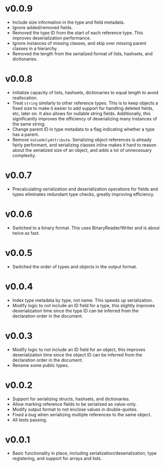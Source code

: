 # v0.0.9

* Include size information in the type and field metadata.
* Ignore added/removed fields.
* Removed the type ID from the start of each reference type. This improves deserialization performance.
* Ignore instances of missing classes, and skip over missing parent classes in a hierarchy.
* Removed the length from the serialized format of lists, hashsets, and dictionaries.

# v0.0.8

* Initialize capacity of lists, hashsets, dictionaries to equal length to avoid reallocation.
* Treat `string` similarly to other reference types. This is to keep objects a fixed size to make it easier to add support for handling deleted fields, etc, later on. It also allows for nullable string fields. Additionally, this significantly improves the efficiency of deserializing many instances of the same string.
* Change parent ID in type metadata to a flag indicating whether a type has a parent.
* Remove `ValueOnlyAttribute`. Serializing object references is already fairly performant, and serializing classes inline makes it hard to reason about the serialized size of an object, and adds a lot of unnecessary complexity.

# v0.0.7

* Precalculating serialization and deserialization operations for fields and types eliminates redundant type checks, greatly improving efficiency.

# v0.0.6

* Switched to a binary format. This uses BinaryReader/Writer and is about twice as fast.

# v0.0.5

* Switched the order of types and objects in the output format.

# v0.0.4

* Index type metadata by type, not name. This speeds up serialization.
* Modify logic to not include an ID field for a type, this slightly improves deserialization time since the type ID can be inferred from the declaration order in the document.

# v0.0.3

* Modify logic to not include an ID field for an object, this improves deserialization time since the object ID can be inferred from the declaration order in the document.
* Rename some public types.

# v0.0.2

* Support for serializing structs, hashsets, and dictionaries.
* Allow marking reference fields to be serialized as value-only.
* Modify output format to not enclose values in double-quotes.
* Fixed a bug when serializing multiple references to the same object.
* All tests passing.

# v0.0.1

* Basic functionality in place, including serialization/deserialization, type registering, and support for arrays and lists.
